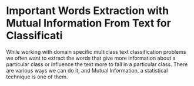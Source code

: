 # Important Words Extraction with Mutual Information From Text for Classificati 

While working with domain specific multiclass text classification problems we often want to extract the words that give more information about a particular class or influence the text more to fall in a particular class. There are various ways we can do it, and Mutual Information, a statistical technique is one of them. 
